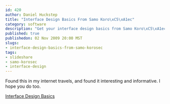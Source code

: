 ```yaml
--- 
id: 420
author: Daniel Huckstep
title: "Interface Design Basics From Samo Koro\xC5\xA1ec"
category: software
description: "Get your interface design basics from Samo Koro\xC5\xA1ec. Great slides."
published: true
publishedon: 02 Nov 2009 20:00 MST
slugs: 
- interface-design-basics-from-samo-korosec
tags: 
- slideshare
- samo-korosec
- interface-design
---
```

Found this in my internet travels, and found it interesting and
informative. I hope you do too.

[Interface Design
Basics](http://www.slideshare.net/smoofles/interface-design-basics-2182094)